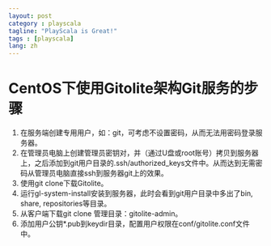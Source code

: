 ```yaml
---
layout: post
category : playscala
tagline: "PlayScala is Great!"
tags : [playscala]
lang: zh
---
```

# CentOS下使用Gitolite架构Git服务的步骤

 1.  在服务端创建专用用户，如：git，可考虑不设置密码，从而无法用密码登录服务器。
 2.  在管理员电脑上创建管理员密钥对，并（通过U盘或root账号）拷贝到服务器上，之后添加到git用户目录的.ssh/authorized_keys文件中。从而达到无需密码从管理员电脑直接ssh到服务器git上的效果。
 3.  使用git clone下载Gitolite。
 4.  运行gl-system-install安装到服务器，此时会看到git用户目录中多出了bin, share, repositories等目录。
 5.  从客户端下载git clone 管理目录：gitolite-admin。
 6.  添加用户公钥\*.pub到keydir目录，配置用户权限在conf/gitolite.conf文件中。
